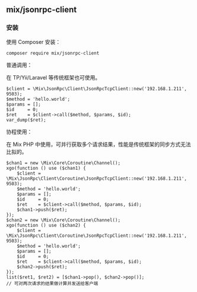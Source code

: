 ## mix/jsonrpc-client

### 安装

使用 Composer 安装：

```
composer require mix/jsonrpc-client
```

普通调用：

在 TP/Yii/Laravel 等传统框架也可使用。

```
$client = \Mix\JsonRpc\Client\JsonRpcTcpClient::new('192.168.1.211', 9503);
$method = 'hello.world';
$params = [];
$id     = 0;
$ret    = $client->call($method, $params, $id);
var_dump($ret);
```

协程使用：

在 Mix PHP 中使用，可并行获取多个请求结果，性能是传统框架的同步方式无法比拟的。

```
$chan1 = new \Mix\Core\Coroutine\Channel();
xgo(function () use ($chan1) {
    $client = \Mix\JsonRpc\Client\Coroutine\JsonRpcTcpClient::new('192.168.1.211', 9503);
    $method = 'hello.world';
    $params = [];
    $id     = 0;
    $ret    = $client->call($method, $params, $id);
    $chan1->push($ret);
});
$chan2 = new \Mix\Core\Coroutine\Channel();
xgo(function () use ($chan2) {
    $client = \Mix\JsonRpc\Client\Coroutine\JsonRpcTcpClient::new('192.168.1.211', 9503);
    $method = 'hello.world';
    $params = [];
    $id     = 0;
    $ret    = $client->call($method, $params, $id);
    $chan2->push($ret);
});
list($ret1, $ret2) = [$chan1->pop(), $chan2->pop()];
// 可对两次请求的结果做计算并发送给客户端
```
